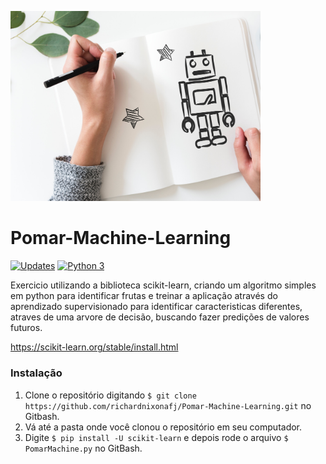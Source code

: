 <a href="https://github.com/richardnixonafj/Pomar-Machine-Learning/raw/master/"> <img src="adult-artificial-intelligence-bot-1020325.jpg" width="400"></a>

# Pomar-Machine-Learning
[![Updates](https://pyup.io/repos/github//richardnixonafj/Pomar-Machine-Learning/shield.svg)](https://pyup.io/repos/github/richardnixonafj/Pomar-Machine-Learning)
[![Python 3](https://pyup.io/repos/github/richardnixonafj/Pomar-Machine-Learning/python-3-shield.svg)](https://pyup.io/repos/github/richardnixonafj/Pomar-Machine-Learning/)


Exercicio utilizando a biblioteca scikit-learn, criando um algoritmo simples 
em python para identificar frutas e treinar a aplicação através do aprendizado supervisionado
para identificar caracteristicas diferentes, atraves de uma arvore de decisão, buscando fazer predições de valores futuros.

https://scikit-learn.org/stable/install.html


### Instalação

1. Clone o repositório digitando `$ git clone https://github.com/richardnixonafj/Pomar-Machine-Learning.git` no Gitbash.
2. Vá até a pasta onde você clonou o repositório em seu computador.
3. Digite `$ pip install -U scikit-learn` e depois rode o arquivo `$ PomarMachine.py` no GitBash.
